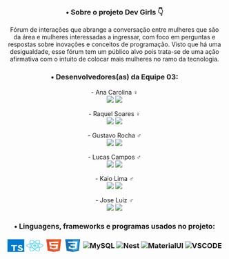 <h3 align="center">• Sobre o projeto Dev Girls 👇</h3>

<p align="center"> Fórum de interações que abrange a conversação entre mulheres que são da área e mulheres interessadas a ingressar, com foco em perguntas e respostas sobre inovações e conceitos de programação. Visto que há uma desigualdade, esse fórum tem um público alvo pois trata-se de uma ação afirmativa com o intuito de colocar mais mulheres no ramo da tecnologia.
  
<h3 align="center">• Desenvolvedores(as) da Equipe 03:</h3>
  
  <Grid align="center">
  <p align="center">- Ana Carolina ♀️
  <br>
  <a href="https://www.linkedin.com/in/carolina-tavares-71731b21b/" target="_blank"><img src="https://img.shields.io/badge/-LinkedIn-%230077B5?style=for-the-badge&logo=linkedin&logoColor=white" target="_blank"></a>
  <a href="https://www.github.com/anacahrowl" target="_blank"><img src="https://img.shields.io/badge/GitHub-100000?style=for-the-badge&logo=github&logoColor=white" target="_blank"></a>
  </Grid>
  
  <Grid align="center">
  <p align="center">- Raquel Soares ♀️
  <br>
  <a href="https://www.linkedin.com/in/raquel-soares-pereira-3898721a2" target="_blank"><img src="https://img.shields.io/badge/-LinkedIn-%230077B5?style=for-the-badge&logo=linkedin&logoColor=white" target="_blank"></a>
  <a href="https://www.github.com/RaquelSoaresDeveloper" target="_blank"><img src="https://img.shields.io/badge/GitHub-100000?style=for-the-badge&logo=github&logoColor=white" target="_blank"></a> 
      </Grid>
  
  <Grid align="center">
  <p align="center">- Gustavo Rocha ♂
  <br>
  <a href="https://www.linkedin.com/in/gustavo-rocha-860706250" target="_blank"><img src="https://img.shields.io/badge/-LinkedIn-%230077B5?style=for-the-badge&logo=linkedin&logoColor=white" target="_blank"></a>
  <a href="https://www.github.com/gust-tech" target="_blank"><img src="https://img.shields.io/badge/GitHub-100000?style=for-the-badge&logo=github&logoColor=white" target="_blank"></a> 
      </Grid>
  
   <Grid align="center">
   <p align="center">- Lucas Campos ♂
   <br>
  <a href="" target="_blank"><img src="https://img.shields.io/badge/-LinkedIn-%230077B5?style=for-the-badge&logo=linkedin&logoColor=white" target="_blank"></a>
  <a href="https://www.github.com/lucascampos99" target="_blank"><img src="https://img.shields.io/badge/GitHub-100000?style=for-the-badge&logo=github&logoColor=white" target="_blank"></a> 
       </Grid>
  
   <Grid align="center">
   <p align="center">- Kaio Lima ♂
   <br>
  <a href="https://www.linkedin.com/in/kaiolima77" target="_blank"><img src="https://img.shields.io/badge/-LinkedIn-%230077B5?style=for-the-badge&logo=linkedin&logoColor=white" target="_blank"></a>
  <a href="https://www.github.com/kaiolima77" target="_blank"><img src="https://img.shields.io/badge/GitHub-100000?style=for-the-badge&logo=github&logoColor=white" target="_blank"></a> 
    </Grid>
  
   <Grid align="center">
   <p align="center">- Jose Luiz ♂
   <br>
  <a href="https://www.linkedin.com/in/jose-luiz-santos-a06873136" target="_blank"><img src="https://img.shields.io/badge/-LinkedIn-%230077B5?style=for-the-badge&logo=linkedin&logoColor=white" target="_blank"></a>
  <a href="https://www.github.com/luizcaboclo" target="_blank"><img src="https://img.shields.io/badge/GitHub-100000?style=for-the-badge&logo=github&logoColor=white" target="_blank"></a> 
    </Grid>
  
  
<h3 align="center">• Linguagens, frameworks e programas usados no projeto: 
  
  <div style="display: inline_block"><br>
  <img align="center" alt="Ts" height="30" width="40" src="https://raw.githubusercontent.com/devicons/devicon/master/icons/typescript/typescript-plain.svg">
  <img align="center" alt="React" height="30" width="40" src="https://raw.githubusercontent.com/devicons/devicon/master/icons/react/react-original.svg">
  <img align="center" alt="HTML" height="30" width="40" src="https://raw.githubusercontent.com/devicons/devicon/master/icons/html5/html5-original.svg">
  <img align="center" alt="CSS" height="30" width="40" src="https://raw.githubusercontent.com/devicons/devicon/master/icons/css3/css3-original.svg">
  <img align="center" alt="MySQL" height="30" width="40" src="https://cdn.jsdelivr.net/gh/devicons/devicon/icons/mysql/mysql-original.svg">
  <img align="center" alt="Nest" height="30" width="40" src="https://cdn.jsdelivr.net/gh/devicons/devicon/icons/nestjs/nestjs-plain.svg">
  <img align="center" alt="MaterialUI" height="30" width="40" src="https://cdn.jsdelivr.net/gh/devicons/devicon/icons/materialui/materialui-original.svg">
  <img align="center" alt="VSCODE" height="30" width="40" src="https://cdn.jsdelivr.net/gh/devicons/devicon/icons/vscode/vscode-original.svg">
</div>
